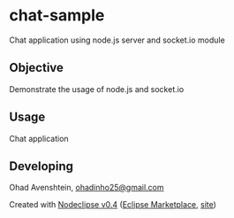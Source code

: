 # chat-sample
Chat application using node.js server and socket.io module

## Objective
Demonstrate the usage of node.js and socket.io


## Usage
Chat application


## Developing
Ohad Avenshtein, ohadinho25@gmail.com

Created with [Nodeclipse v0.4](https://github.com/Nodeclipse/nodeclipse-1)
 ([Eclipse Marketplace](http://marketplace.eclipse.org/content/nodeclipse), [site](http://www.nodeclipse.org))   
